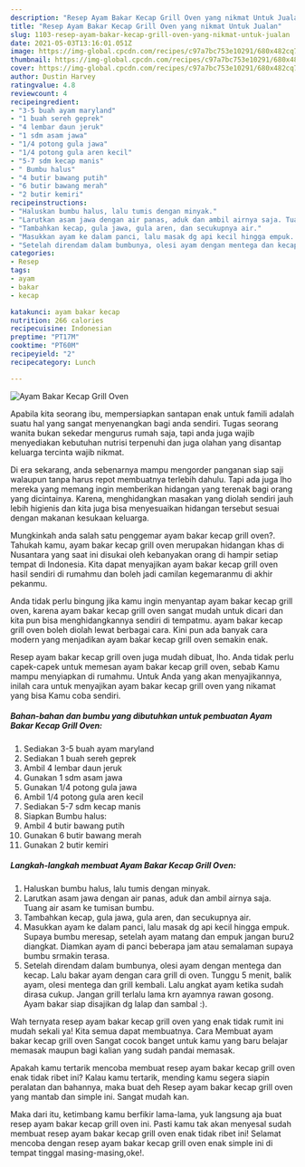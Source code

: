 ```yaml
---
description: "Resep Ayam Bakar Kecap Grill Oven yang nikmat Untuk Jualan"
title: "Resep Ayam Bakar Kecap Grill Oven yang nikmat Untuk Jualan"
slug: 1103-resep-ayam-bakar-kecap-grill-oven-yang-nikmat-untuk-jualan
date: 2021-05-03T13:16:01.051Z
image: https://img-global.cpcdn.com/recipes/c97a7bc753e10291/680x482cq70/ayam-bakar-kecap-grill-oven-foto-resep-utama.jpg
thumbnail: https://img-global.cpcdn.com/recipes/c97a7bc753e10291/680x482cq70/ayam-bakar-kecap-grill-oven-foto-resep-utama.jpg
cover: https://img-global.cpcdn.com/recipes/c97a7bc753e10291/680x482cq70/ayam-bakar-kecap-grill-oven-foto-resep-utama.jpg
author: Dustin Harvey
ratingvalue: 4.8
reviewcount: 4
recipeingredient:
- "3-5 buah ayam maryland"
- "1 buah sereh geprek"
- "4 lembar daun jeruk"
- "1 sdm asam jawa"
- "1/4 potong gula jawa"
- "1/4 potong gula aren kecil"
- "5-7 sdm kecap manis"
- " Bumbu halus"
- "4 butir bawang putih"
- "6 butir bawang merah"
- "2 butir kemiri"
recipeinstructions:
- "Haluskan bumbu halus, lalu tumis dengan minyak."
- "Larutkan asam jawa dengan air panas, aduk dan ambil airnya saja. Tuang air asam ke tumisan bumbu."
- "Tambahkan kecap, gula jawa, gula aren, dan secukupnya air."
- "Masukkan ayam ke dalam panci, lalu masak dg api kecil hingga empuk. Supaya bumbu meresap, setelah ayam matang dan empuk jangan buru2 diangkat. Diamkan ayam di panci beberapa jam atau semalaman supaya bumbu srmakin terasa."
- "Setelah direndam dalam bumbunya, olesi ayam dengan mentega dan kecap. Lalu bakar ayam dengan cara grill di oven. Tunggu 5 menit, balik ayam, olesi mentega dan grill kembali. Lalu angkat ayam ketika sudah dirasa cukup. Jangan grill terlalu lama krn ayamnya rawan gosong. Ayam bakar siap disajikan dg lalap dan sambal :)."
categories:
- Resep
tags:
- ayam
- bakar
- kecap

katakunci: ayam bakar kecap 
nutrition: 266 calories
recipecuisine: Indonesian
preptime: "PT17M"
cooktime: "PT60M"
recipeyield: "2"
recipecategory: Lunch

---
```



![Ayam Bakar Kecap Grill Oven](https://img-global.cpcdn.com/recipes/c97a7bc753e10291/680x482cq70/ayam-bakar-kecap-grill-oven-foto-resep-utama.jpg)

Apabila kita seorang ibu, mempersiapkan santapan enak untuk famili adalah suatu hal yang sangat menyenangkan bagi anda sendiri. Tugas seorang  wanita bukan sekedar mengurus rumah saja, tapi anda juga wajib menyediakan kebutuhan nutrisi terpenuhi dan juga olahan yang disantap keluarga tercinta wajib nikmat.

Di era  sekarang, anda sebenarnya mampu mengorder panganan siap saji walaupun tanpa harus repot membuatnya terlebih dahulu. Tapi ada juga lho mereka yang memang ingin memberikan hidangan yang terenak bagi orang yang dicintainya. Karena, menghidangkan masakan yang diolah sendiri jauh lebih higienis dan kita juga bisa menyesuaikan hidangan tersebut sesuai dengan makanan kesukaan keluarga. 



Mungkinkah anda salah satu penggemar ayam bakar kecap grill oven?. Tahukah kamu, ayam bakar kecap grill oven merupakan hidangan khas di Nusantara yang saat ini disukai oleh kebanyakan orang di hampir setiap tempat di Indonesia. Kita dapat menyajikan ayam bakar kecap grill oven hasil sendiri di rumahmu dan boleh jadi camilan kegemaranmu di akhir pekanmu.

Anda tidak perlu bingung jika kamu ingin menyantap ayam bakar kecap grill oven, karena ayam bakar kecap grill oven sangat mudah untuk dicari dan kita pun bisa menghidangkannya sendiri di tempatmu. ayam bakar kecap grill oven boleh diolah lewat berbagai cara. Kini pun ada banyak cara modern yang menjadikan ayam bakar kecap grill oven semakin enak.

Resep ayam bakar kecap grill oven juga mudah dibuat, lho. Anda tidak perlu capek-capek untuk memesan ayam bakar kecap grill oven, sebab Kamu mampu menyiapkan di rumahmu. Untuk Anda yang akan menyajikannya, inilah cara untuk menyajikan ayam bakar kecap grill oven yang nikamat yang bisa Kamu coba sendiri.

<!--inarticleads1-->

##### Bahan-bahan dan bumbu yang dibutuhkan untuk pembuatan Ayam Bakar Kecap Grill Oven:

1. Sediakan 3-5 buah ayam maryland
1. Sediakan 1 buah sereh geprek
1. Ambil 4 lembar daun jeruk
1. Gunakan 1 sdm asam jawa
1. Gunakan 1/4 potong gula jawa
1. Ambil 1/4 potong gula aren kecil
1. Sediakan 5-7 sdm kecap manis
1. Siapkan  Bumbu halus:
1. Ambil 4 butir bawang putih
1. Gunakan 6 butir bawang merah
1. Gunakan 2 butir kemiri




<!--inarticleads2-->

##### Langkah-langkah membuat Ayam Bakar Kecap Grill Oven:

1. Haluskan bumbu halus, lalu tumis dengan minyak.
1. Larutkan asam jawa dengan air panas, aduk dan ambil airnya saja. Tuang air asam ke tumisan bumbu.
1. Tambahkan kecap, gula jawa, gula aren, dan secukupnya air.
1. Masukkan ayam ke dalam panci, lalu masak dg api kecil hingga empuk. Supaya bumbu meresap, setelah ayam matang dan empuk jangan buru2 diangkat. Diamkan ayam di panci beberapa jam atau semalaman supaya bumbu srmakin terasa.
1. Setelah direndam dalam bumbunya, olesi ayam dengan mentega dan kecap. Lalu bakar ayam dengan cara grill di oven. Tunggu 5 menit, balik ayam, olesi mentega dan grill kembali. Lalu angkat ayam ketika sudah dirasa cukup. Jangan grill terlalu lama krn ayamnya rawan gosong. Ayam bakar siap disajikan dg lalap dan sambal :).




Wah ternyata resep ayam bakar kecap grill oven yang enak tidak rumit ini mudah sekali ya! Kita semua dapat membuatnya. Cara Membuat ayam bakar kecap grill oven Sangat cocok banget untuk kamu yang baru belajar memasak maupun bagi kalian yang sudah pandai memasak.

Apakah kamu tertarik mencoba membuat resep ayam bakar kecap grill oven enak tidak ribet ini? Kalau kamu tertarik, mending kamu segera siapin peralatan dan bahannya, maka buat deh Resep ayam bakar kecap grill oven yang mantab dan simple ini. Sangat mudah kan. 

Maka dari itu, ketimbang kamu berfikir lama-lama, yuk langsung aja buat resep ayam bakar kecap grill oven ini. Pasti kamu tak akan menyesal sudah membuat resep ayam bakar kecap grill oven enak tidak ribet ini! Selamat mencoba dengan resep ayam bakar kecap grill oven enak simple ini di tempat tinggal masing-masing,oke!.

